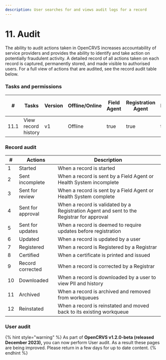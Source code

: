 ```yaml
---
description: User searches for and views audit logs for a record
---
```


# 11. Audit

The ability to audit actions taken in OpenCRVS increases accountability of service providers and provides the ability to identify and take action on potentially fraudulent activity. A detailed record of all actions taken on each record is captured, permanently stored, and made visible to authorised users. For a full view of actions that are audited, see the record audit table below.

### Tasks and permissions

<table><thead><tr><th>#</th><th>Tasks</th><th>Version</th><th>Offline/Online</th><th data-type="checkbox">Field Agent</th><th data-type="checkbox">Registration Agent</th><th data-type="checkbox">Registrar</th><th data-type="checkbox">National Registrar</th><th data-type="checkbox">Performance Manager</th><th data-type="checkbox">Local System Admin</th><th data-type="checkbox">National System Admin</th></tr></thead><tbody><tr><td>11.1</td><td>View record history</td><td>v1</td><td>Offline</td><td>true</td><td>true</td><td>true</td><td>true</td><td>false</td><td>false</td><td>false</td></tr></tbody></table>

### Record audit

| #  | Actions           | Description                                                                               |
| -- | ----------------- | ----------------------------------------------------------------------------------------- |
| 1  | Started           | When a record is started                                                                  |
| 2  | Sent incomplete   | When a record is sent by a Field Agent or Health System incomplete                        |
| 3  | Sent for review   | When a record is sent by a Field Agent or Health System complete                          |
| 4  | Sent for approval | When a record is validated by a Registration Agent and sent to the Registrar for approval |
| 5  | Sent for updates  | When a record is deemed to require updates before registration                            |
| 6  | Updated           | When a record is updated by a user                                                        |
| 7  | Registered        | When a record is Registered by a Registrar                                                |
| 8  | Certified         | When a certificate is printed and issued                                                  |
| 9  | Record corrected  | When a record is corrected by a Registrar                                                 |
| 10 | Downloaded        | When a record is downloaded by a user to view PII and history                             |
| 11 | Archived          | When a record is archived and removed from workqueues                                     |
| 12 | Reinstated        | When a record is reinstated and moved back to its existing workqueue                      |

### User audit

{% hint style="warning" %}
As part of **OpenCRVS v1.2.0-beta (released December 2023),** you can now perform User audit.  As a result these pages are being improved.  Please return in a few days for up to date content. &#x20;
{% endhint %}
